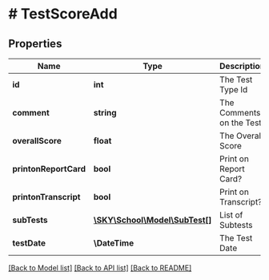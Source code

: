 # # TestScoreAdd

## Properties

Name | Type | Description | Notes
------------ | ------------- | ------------- | -------------
**id** | **int** | The Test Type Id | [optional]
**comment** | **string** | The Comments on the Test | [optional]
**overallScore** | **float** | The Overall Score | [optional]
**printonReportCard** | **bool** | Print on Report Card? | [optional]
**printonTranscript** | **bool** | Print on Transcript? | [optional]
**subTests** | [**\SKY\School\Model\SubTest[]**](SubTest.md) | List of Subtests | [optional]
**testDate** | **\DateTime** | The Test Date | [optional]

[[Back to Model list]](../../README.md#models) [[Back to API list]](../../README.md#endpoints) [[Back to README]](../../README.md)
